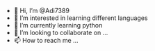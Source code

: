 - 👋 Hi, I’m @Adi7389
- 👀 I’m interested in learning different languages
- 🌱 I’m currently learning python
- 💞️ I’m looking to collaborate on ...
- 📫 How to reach me ...

<!---
Adi7389/Adi7389 is a ✨ special ✨ repository because its `README.md` (this file) appears on your GitHub profile.
You can click the Preview link to take a look at your changes.
--->

